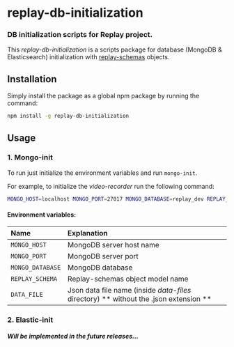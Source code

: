 replay-db-initialization
==============================

### DB initialization scripts for Replay project.

This _replay-db-initialization_ is a scripts package for database (MongoDB & Elasticsearch) initialization with [replay-schemas](https://github.com/linnovate/replay-common/tree/develop/replay-schemas) objects.


Installation
-----------------------------

Simply install the package as a global npm package by running the command:

```sh
npm install -g replay-db-initialization
```


Usage
------------------------------

### 1. Mongo-init

To run just initialize the environment variables and run `mongo-init`.

For example, to initialize the _video-recorder_ run the following command:

```sh
MONGO_HOST=localhost MONGO_PORT=27017 MONGO_DATABASE=replay_dev REPLAY_SCHEMA=StreamingSource DATA_FILE=streaming-source mongo-init
```

#### Environment variables:

| Name           | Explanation |
|:---------------|:------------|
| `MONGO_HOST`     | MongoDB server host name |
| `MONGO_PORT`     | MongoDB server port |
| `MONGO_DATABASE` | MongoDB database |
| `REPLAY_SCHEMA`  | Replay-schemas object model name |
| `DATA_FILE`      | Json data file name (inside _data-files_ directory) ** without the .json extension ** |



### 2. Elastic-init

#### _Will be implemented in the future releases..._
